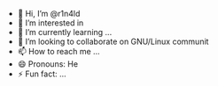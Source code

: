 - 👋 Hi, I’m @r1n4ld
- 👀 I’m interested in 
- 🌱 I’m currently learning ...
- 💞️ I’m looking to collaborate on GNU/Linux communit
- 📫 How to reach me ...
- 😄 Pronouns: He
- ⚡ Fun fact: ...

<!---
r1n4ld/r1n4ld is a ✨ special ✨ repository because its `README.md` (this file) appears on your GitHub profile.
You can click the Preview link to take a look at your changes.
--->
